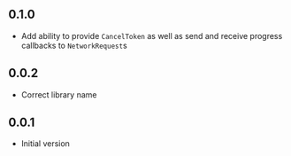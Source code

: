 ## 0.1.0

- Add ability to provide `CancelToken` as well as send and receive progress callbacks to `NetworkRequest`s

## 0.0.2

- Correct library name

## 0.0.1

- Initial version
